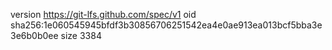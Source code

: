 version https://git-lfs.github.com/spec/v1
oid sha256:1e060545945bfdf3b30856706251542ea4e0ae913ea013bcf5bba3e3e6b0b0ee
size 3384
